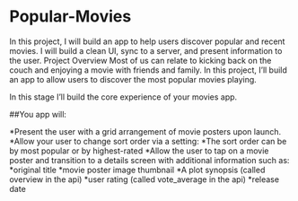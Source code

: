 # Popular-Movies
In this project, I will build an app to help users discover popular and recent movies. I will build a clean UI, sync to a server, and present information to the user.
Project Overview
Most of us can relate to kicking back on the couch and enjoying a movie with friends and family. In this project, I’ll build an app to allow users to discover the most popular movies playing.

In this stage I’ll build the core experience of your movies app.

##You app will:

*Present the user with a grid arrangement of movie posters upon launch.
*Allow your user to change sort order via a setting:
   *The sort order can be by most popular or by highest-rated
*Allow the user to tap on a movie poster and transition to a details screen with additional information 
such as:
  *original title
  *movie poster image thumbnail
  *A plot synopsis (called overview in the api)
  *user rating (called vote_average in the api)
  *release date
